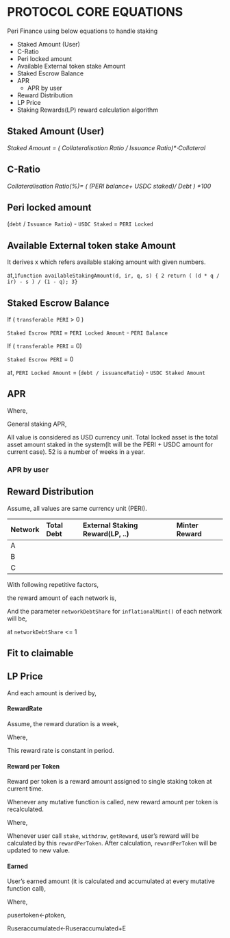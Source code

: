 # PROTOCOL CORE EQUATIONS

Peri Finance using below equations to handle staking 

* Staked Amount \(User\)
* C-Ratio
* Peri locked amount
* Available External token stake Amount
* Staked Escrow Balance
* APR
  * APR by user
* Reward Distribution
* LP Price
* Staking Rewards\(LP\) reward calculation algorithm

## Staked Amount \(User\) <a id="Staked-Amount-(User)"></a>

_Staked Amount = \( Collateralisation Ratio / Issuance Ratio\)\*⋅Collateral_

## C-Ratio <a id="C-Ratio"></a>

_Collateralisation Ratio\(%\)= \( \(PERI balance+ USDC staked\)/ Debt \) \*100_

## Peri locked amount <a id="Peri-locked-amount"></a>

\(`debt` / `Issuance Ratio`\) - `USDC Staked` = `PERI Locked`

## Available External token stake Amount <a id="Available-External-token-stake-Amount"></a>

It derives x which refers available staking amount with given numbers.

at,`1function availableStakingAmount(d, ir, q, s) { 2 return ( (d * q / ir) - s ) / (1 - q); 3}`

## Staked Escrow Balance <a id="Staked-Escrow-Balance"></a>

If \( `transferable PERI` &gt; 0 \)

`Staked Escrow PERI` = `PERI Locked Amount` - `PERI Balance`

If \( `transferable PERI` = 0\)

`Staked Escrow PERI` = 0

at, `PERI Locked Amount` = \(`debt / issuanceRatio`\) - `USDC Staked Amount`

## APR <a id="APR"></a>

Where,

General staking APR,

All value is considered as USD currency unit. Total locked asset is the total asset amount staked in the system\(It will be the PERI + USDC amount for current case\). 52 is a number of weeks in a year.

### APR by user <a id="APR-by-user"></a>

## Reward Distribution <a id="Reward-Distribution"></a>

Assume, all values are same currency unit \(PERI\).

| **Network** | **Total Debt** | **External Staking Reward\(LP, ..\)** | **Minter Reward** |
| :--- | :--- | :--- | :--- |
| A |  |  |  |
| B |  |  |  |
| C |  |  |  |

With following repetitive factors,

the reward amount of each network is,

And the parameter `networkDebtShare` for `inflationalMint()` of each network will be,

at `networkDebtShare` &lt;= 1

## Fit to claimable <a id="Fit-to-claimable"></a>

## LP Price <a id="LP-Price"></a>

And each amount is derived by,

#### RewardRate <a id="RewardRate"></a>

Assume, the reward duration is a week,

Where,

This reward rate is constant in period.

#### Reward per Token <a id="Reward-per-Token"></a>

Reward per token is a reward amount assigned to single staking token at current time.

Whenever any mutative function is called, new reward amount per token is recalculated.

Where,

Whenever user call `stake`, `withdraw`, `getReward`, user’s reward will be calculated by this `rewardPerToken`. After calculation, `rewardPerToken` will be updated to new value.

#### Earned <a id="Earned"></a>

User’s earned amount \(it is calculated and accumulated at every mutative function call\),

Where,

ρusertoken←ρtoken, 

Ruseraccumulated←Ruseraccumulated+E

